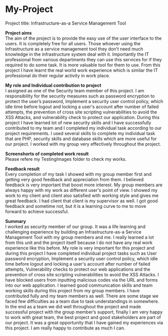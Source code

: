 # My-Project
Project title: Infrastructure-as-a Service Management Tool 

<b>Project aims</b>
<br>
The aim of the project is to provide the easy use of the user interface to the users. It is completely free for all users. Those whoever using the Infrastructure as a service management tool they don’t need much knowledge in the infrastructure system deal with it. Importantly the IT professional from various departments they can use this services for if they required to do some task. It is more valuable tool for them to use.  From this project I have learnt the real world work experience which is similar the IT professional do their regular activity in work place. 

<b>My role and Individual contribution to project</b>
<br>
I assigned as one of the Security team member of this project. I am responsibility for the security measures such as password encryption to protect the user’s password, Implement a security user control policy, which idle time before logout and locking a user's account after number of failed attempts, the prevention of cross site scripting vulnerabilities to avoid the XSS Attacks, and vulnerability check to protect our application. During this project I have learned lot of new security skills and I have successfully contributed to my team and I completed my individual task according to our project requirements. I used several skills to complete my individual task that are PHP, security skills and database skills which are more useful for our project. I worked with my group very effectively throughout the project.

<b>Screenshorts of completed work result</b>
<br>
Please refere my TestingImages folder to check my works.

<b>Feedback result</b>
<br>
Every completion of my task I showed with my group member first and getting very good feedback and appreciation from them. I believed feedback is very important that boost more interest. My group members are always happy with my work as different user's point of view. I showed my work to my client and client also satisfied with working style and gives me great feedback. I had client that client is my supervisor as well. I got good feedback and sometime not, but it is a learning curve to me to move forward to achieve successful.



<b>Summary</b>
<br>
I worked as security member of our group. It was a life learning and challenging experience by building an Infrastructure-as-a Service Management Tool with my group members and me. I really learned a lot from this unit and the project itself because I do not have any real work experience like this before. My role is very important for this project and during this project I have completed individual project tasks such as User password encryption, Implement a security user control policy, which idle time before logout and locking a user's account after number of failed attempts, Vulnerability checks to protect our web applications and the prevention of cross site scripting vulnerabilities to avoid the XSS Attacks. I have blocked users from inputting malicious codes via the URL and forms into our web application. I learned good communication skills and team working skills during this project from my group members. I have contributed fully and my team members as well. There are some stage we faced few difficulties as a team due to task understandings in somewhere. In the end as a team we did well throughout the project and made successful project with the group member’s support, finally I am very happy to work with great team, the best project and good stakeholders are part of our project. It was a great opportunity that I have gained my experiences via this project. I am really happy to contribute as much I can.

